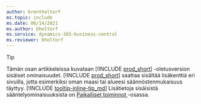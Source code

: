 ```yaml
---
author: brentholtorf
ms.topic: include
ms.date: 06/14/2021
ms.author: bholtorf
ms.service: dynamics-365-business-central
ms.reviewer: bholtorf
---
```

> [!TIP]
> Tämän osan artikkeleissa kuvataan [!INCLUDE [prod_short](prod_short.md)] -oletusversion sisäiset ominaisuudet. [!INCLUDE [prod_short](prod_short.md)] saattaa sisältää lisäkenttiä eri sivuilla, jotta esimerkiksi oman maasi tai alueesi säännöstenmukaisuus täyttyy. [!INCLUDE [tooltip-inline-tip_md](tooltip-inline-tip_md.md)] Lisätietoja sisäisistä sääntelyominaisuuksista on [Paikalliset toiminnot ](../about-localization.md) -osassa.